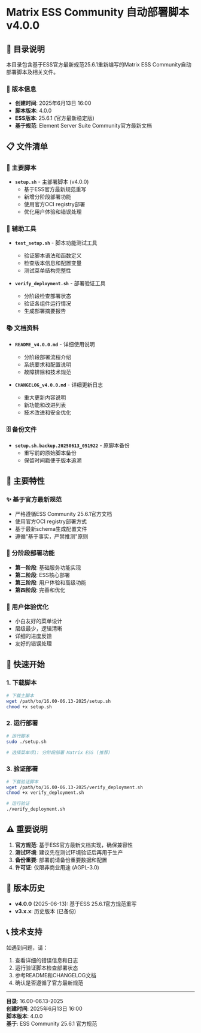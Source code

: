 # Matrix ESS Community 自动部署脚本 v4.0.0

## 📁 目录说明

本目录包含基于ESS官方最新规范25.6.1重新编写的Matrix ESS Community自动部署脚本及相关文件。

### 📅 版本信息
- **创建时间**: 2025年6月13日 16:00
- **脚本版本**: 4.0.0
- **ESS版本**: 25.6.1 (官方最新稳定版)
- **基于规范**: Element Server Suite Community官方最新文档

## 📋 文件清单

### 🚀 主要脚本
- **`setup.sh`** - 主部署脚本 (v4.0.0)
  - 基于ESS官方最新规范重写
  - 新增分阶段部署功能
  - 使用官方OCI registry部署
  - 优化用户体验和错误处理

### 🔧 辅助工具
- **`test_setup.sh`** - 脚本功能测试工具
  - 验证脚本语法和函数定义
  - 检查版本信息和配置变量
  - 测试菜单结构完整性

- **`verify_deployment.sh`** - 部署验证工具
  - 分阶段检查部署状态
  - 验证各组件运行情况
  - 生成部署摘要报告

### 📚 文档资料
- **`README_v4.0.0.md`** - 详细使用说明
  - 分阶段部署流程介绍
  - 系统要求和配置说明
  - 故障排除和技术规范

- **`CHANGELOG_v4.0.0.md`** - 详细更新日志
  - 重大更新内容说明
  - 新功能和改进列表
  - 技术改进和安全优化

### 🗄️ 备份文件
- **`setup.sh.backup.20250613_051922`** - 原脚本备份
  - 重写前的原始脚本备份
  - 保留时间戳便于版本追溯

## 🎯 主要特性

### ✨ 基于官方最新规范
- 严格遵循ESS Community 25.6.1官方文档
- 使用官方OCI registry部署方式
- 基于最新schema生成配置文件
- 遵循"基于事实，严禁推测"原则

### 🚀 分阶段部署功能
- **第一阶段**: 基础服务功能实现
- **第二阶段**: ESS核心部署
- **第三阶段**: 用户体验和高级功能
- **第四阶段**: 完善和优化

### 🎨 用户体验优化
- 小白友好的菜单设计
- 层级最少，逻辑清晰
- 详细的进度反馈
- 友好的错误处理

## 🚀 快速开始

### 1. 下载脚本
```bash
# 下载主脚本
wget /path/to/16.00-06.13-2025/setup.sh
chmod +x setup.sh
```

### 2. 运行部署
```bash
# 运行脚本
sudo ./setup.sh

# 选择菜单项1: 分阶段部署 Matrix ESS (推荐)
```

### 3. 验证部署
```bash
# 下载验证脚本
wget /path/to/16.00-06.13-2025/verify_deployment.sh
chmod +x verify_deployment.sh

# 运行验证
./verify_deployment.sh
```

## ⚠️ 重要说明

1. **官方规范**: 基于ESS官方最新文档实现，确保兼容性
2. **测试环境**: 建议先在测试环境验证后再用于生产
3. **备份重要**: 部署前请备份重要数据和配置
4. **许可证**: 仅限非商业用途 (AGPL-3.0)

## 🔄 版本历史

- **v4.0.0** (2025-06-13): 基于ESS 25.6.1官方规范重写
- **v3.x.x**: 历史版本 (已备份)

## 📞 技术支持

如遇到问题，请：
1. 查看详细的错误信息和日志
2. 运行验证脚本检查部署状态
3. 参考README和CHANGELOG文档
4. 确认是否遵循了官方最新规范

---

**目录**: 16.00-06.13-2025  
**创建时间**: 2025年6月13日 16:00  
**脚本版本**: 4.0.0  
**基于**: ESS Community 25.6.1 官方规范
